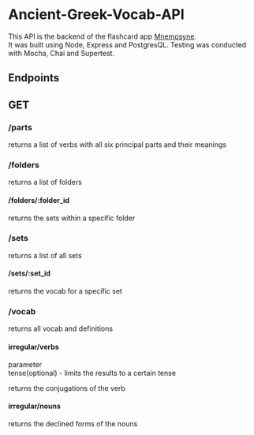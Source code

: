 # Ancient-Greek-Vocab-API

This API is the backend of the flashcard app [Mnemosyne](https://github.com/coleenhuang/Mnemosyne).  
It was built using Node, Express and PostgresQL. Testing was conducted with Mocha, Chai and Supertest.

## Endpoints

## GET  
### /parts  
returns a list of verbs with all six principal parts and their meanings

### /folders  
returns a list of folders  

#### /folders/:folder_id  
returns the sets within a specific folder

### /sets  
returns a list of all sets

#### /sets/:set_id  
returns the vocab for a specific set

### /vocab  
returns all vocab and definitions  

#### irregular/verbs
parameter   
tense(optional) - limits the results to a certain tense

returns the conjugations of the verb

#### irregular/nouns  
returns the declined forms of the nouns
